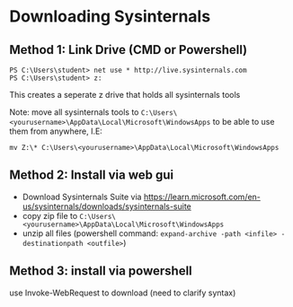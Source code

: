 # Downloading Sysinternals

## Method 1: Link Drive (CMD or Powershell)
```
PS C:\Users\student> net use * http://live.sysinternals.com
PS C:\Users\student> z:
```
This creates a seperate z drive that holds all sysinternals tools

Note: move all sysinternals tools to `C:\Users\<yourusername>\AppData\Local\Microsoft\WindowsApps` to be able to use them from anywhere, I.E:
```
mv Z:\* C:\Users\<yourusername>\AppData\Local\Microsoft\WindowsApps
```

## Method 2: Install via web gui
- Download Sysinternals Suite via https://learn.microsoft.com/en-us/sysinternals/downloads/sysinternals-suite
- copy zip file to `C:\Users\<yourusername>\AppData\Local\Microsoft\WindowsApps`
- unzip all files (powershell command: `expand-archive -path <infile> -destinationpath <outfile>`)

## Method 3: install via powershell

use Invoke-WebRequest to download (need to clarify syntax)
